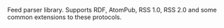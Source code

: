 
Feed parser library. Supports RDF, AtomPub, RSS 1.0, RSS 2.0 and some common extensions to these protocols.
